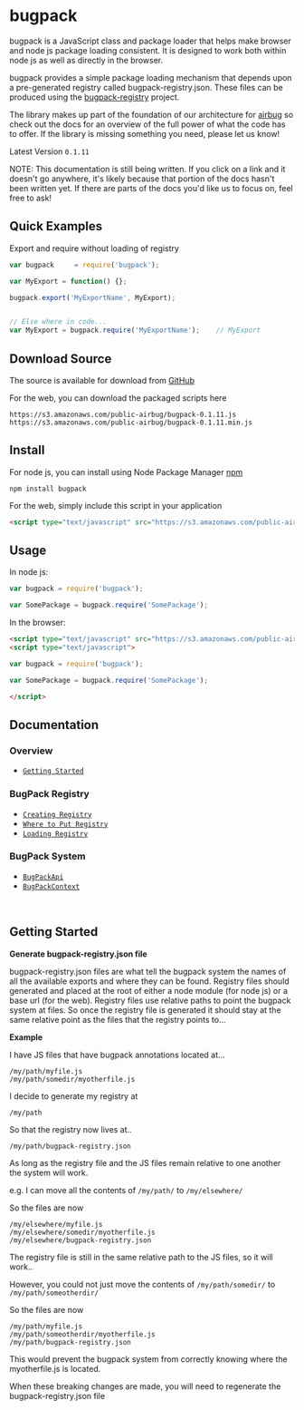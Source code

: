 # bugpack

bugpack is a JavaScript class and package loader that helps make browser and
node js package loading consistent. It is designed to work both within node
js as well as directly in the browser.

bugpack provides a simple package loading mechanism that depends upon a
pre-generated registry called bugpack-registry.json. These files can be
produced using the [bugpack-registry](https://github.com/airbug/bugpack-registry) project.

The library makes up part of the foundation of our architecture for [airbug](http://airbug.com)
so check out the docs for an overview of the full power of what the code has
to offer. If the library is missing something you need, please let us know!

Latest Version `0.1.11`

NOTE: This documentation is still being written. If you click on a link and it
doesn't go anywhere, it's likely because that portion of the docs hasn't been
written yet. If there are parts of the docs you'd like us to focus on, feel
free to ask!


## Quick Examples

Export and require without loading of registry
```javascript
var bugpack     = require('bugpack');

var MyExport = function() {};

bugpack.export('MyExportName', MyExport);


// Else where in code...
var MyExport = bugpack.require('MyExportName');    // MyExport
```


## Download Source

The source is available for download from [GitHub](https://github.com/airbug/bugpack)

For the web, you can download the packaged scripts here

    https://s3.amazonaws.com/public-airbug/bugpack-0.1.11.js
    https://s3.amazonaws.com/public-airbug/bugpack-0.1.11.min.js


## Install

For node js, you can install using Node Package Manager [npm](https://www.npmjs.org/package/bugpack)

    npm install bugpack

For the web, simply include this script in your application

```html
<script type="text/javascript" src="https://s3.amazonaws.com/public-airbug/bugpack-0.1.11.min.js"></script>
```


## Usage

In node js:

```javascript
var bugpack = require('bugpack');

var SomePackage = bugpack.require('SomePackage');
```

In the browser:

```html
<script type="text/javascript" src="https://s3.amazonaws.com/public-airbug/bugpack-0.1.11.js"></script>
<script type="text/javascript">

var bugpack = require('bugpack');

var SomePackage = bugpack.require('SomePackage');

</script>
```


## Documentation

### Overview

* [`Getting Started`](#GettingStarted)

### BugPack Registry

* [`Creating Registry`](#CreatingRegistry)
* [`Where to Put Registry`](#WhereToPutRegistry)
* [`Loading Registry`](#LoadingRegistry)

### BugPack System
* [`BugPackApi`](#BugPackApi)
* [`BugPackContext`](#BugPackContext)


<br /><a name="GettingStarted" />
## Getting Started

__Generate bugpack-registry.json file__

bugpack-registry.json files are what tell the bugpack system the names of all the available exports
and where they can be found. Registry files should generated and placed at the root of either a node
module (for node js) or a base url (for the web). Registry files use relative paths to point the bugpack
system at files. So once the registry file is generated it should stay at the same relative point as
the files that the registry points to...


__Example__

I have JS files that have bugpack annotations located at...
```
/my/path/myfile.js
/my/path/somedir/myotherfile.js
```

I decide to generate my registry at
```
/my/path
```

So that the registry now lives at..
```
/my/path/bugpack-registry.json
```

As long as the registry file and the JS files remain relative to one another the system will work.

e.g.
I can move all the contents of `/my/path/` to `/my/elsewhere/`

So the files are now
```
/my/elsewhere/myfile.js
/my/elsewhere/somedir/myotherfile.js
/my/elsewhere/bugpack-registry.json
```

The registry file is still in the same relative path to the JS files, so it will work..

However, you could not just move the contents of `/my/path/somedir/` to `/my/path/someotherdir/`

So the files are now
```
/my/path/myfile.js
/my/path/someotherdir/myotherfile.js
/my/path/bugpack-registry.json
```

This would prevent the bugpack system from correctly knowing where the myotherfile.js is located.

When these breaking changes are made, you will need to regenerate the bugpack-registry.json file
